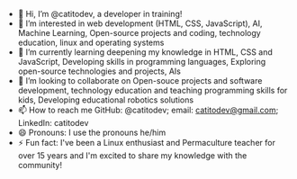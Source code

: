 - 👋 Hi, I’m @catitodev, a developer in training!
- 👀 I’m interested in web development (HTML, CSS, JavaScript), AI, Machine Learning, Open-source projects and coding, technology education, linux and operating systems
- 🌱 I’m currently learning deepening my knowledge in HTML, CSS and JavaScript, Developing skills in programming languages, Exploring open-source technologies and projects, AIs
- 💞️ I’m looking to collaborate on Open-souce projects and software development, technology education and teaching programming skills for kids, Developing educational robotics solutions
- 📫 How to reach me GitHub: @catitodev; email: catitodev@gmail.com; LinkedIn: catitodev
- 😄 Pronouns: I use the pronouns he/him
- ⚡ Fun fact: I've been a Linux enthusiast and Permaculture teacher for over 15 years and I'm excited to share my knowledge with the community!

<!---
catitodev/catitodev is a ✨ special ✨ repository because its `README.md` (this file) appears on your GitHub profile.
You can click the Preview link to take a look at your changes.
--->
